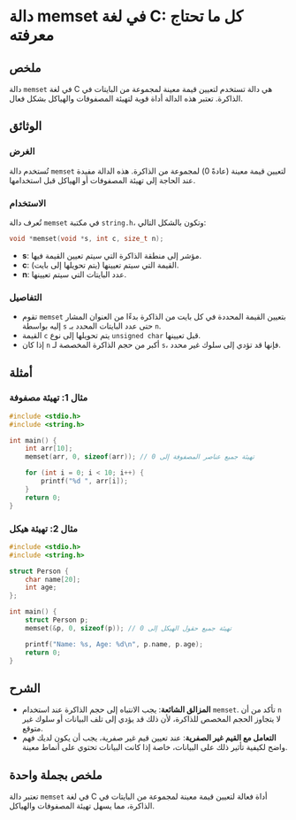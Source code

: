 <!--
Meta Description: # دالة memset في لغة C: كل ما تحتاج معرفته ## ملخص دالة `memset` في لغة C هي دالة تستخدم لتعيين قيمة معينة لمجموعة من البايتات في الذاكرة. تعتبر هذه ا...
Meta Keywords: memset, إلى, الذاكرة, دالة, تهيئة
-->

# دالة memset في لغة C: كل ما تحتاج معرفته

## ملخص
دالة `memset` في لغة C هي دالة تستخدم لتعيين قيمة معينة لمجموعة من البايتات في الذاكرة. تعتبر هذه الدالة أداة قوية لتهيئة المصفوفات والهياكل بشكل فعال.

## الوثائق
### الغرض
تُستخدم دالة `memset` لتعيين قيمة معينة (عادةً 0) لمجموعة من الذاكرة. هذه الدالة مفيدة عند الحاجة إلى تهيئة المصفوفات أو الهياكل قبل استخدامها.

### الاستخدام
تُعرف دالة `memset` في مكتبة `string.h`، وتكون بالشكل التالي:

```c
void *memset(void *s, int c, size_t n);
```

- **s**: مؤشر إلى منطقة الذاكرة التي سيتم تعيين القيمة فيها.
- **c**: القيمة التي سيتم تعيينها (يتم تحويلها إلى بايت).
- **n**: عدد البايتات التي سيتم تعيينها.

### التفاصيل
- تقوم `memset` بتعيين القيمة المحددة في كل بايت من الذاكرة بدءًا من العنوان المشار إليه بواسطة `s` حتى عدد البايتات المحدد بـ `n`.
- القيمة `c` يتم تحويلها إلى نوع `unsigned char` قبل تعيينها.
- إذا كان `n` أكبر من حجم الذاكرة المخصصة لـ `s`، فإنها قد تؤدي إلى سلوك غير محدد.

## أمثلة
### مثال 1: تهيئة مصفوفة
```c
#include <stdio.h>
#include <string.h>

int main() {
    int arr[10];
    memset(arr, 0, sizeof(arr)); // تهيئة جميع عناصر المصفوفة إلى 0

    for (int i = 0; i < 10; i++) {
        printf("%d ", arr[i]);
    }
    return 0;
}
```

### مثال 2: تهيئة هيكل
```c
#include <stdio.h>
#include <string.h>

struct Person {
    char name[20];
    int age;
};

int main() {
    struct Person p;
    memset(&p, 0, sizeof(p)); // تهيئة جميع حقول الهيكل إلى 0

    printf("Name: %s, Age: %d\n", p.name, p.age);
    return 0;
}
```

## الشرح
- **المزالق الشائعة**: يجب الانتباه إلى حجم الذاكرة عند استخدام `memset`. تأكد من أن `n` لا يتجاوز الحجم المخصص للذاكرة، لأن ذلك قد يؤدي إلى تلف البيانات أو سلوك غير متوقع.
- **التعامل مع القيم غير الصفرية**: عند تعيين قيم غير صفرية، يجب أن يكون لديك فهم واضح لكيفية تأثير ذلك على البيانات، خاصة إذا كانت البيانات تحتوي على أنماط معينة.

## ملخص بجملة واحدة
تعتبر دالة `memset` في لغة C أداة فعالة لتعيين قيمة معينة لمجموعة من البايتات في الذاكرة، مما يسهل تهيئة المصفوفات والهياكل.